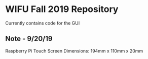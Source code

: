 # WIFU Fall 2019 Repository

Currently contains code for the GUI 

## Note - 9/20/19
Raspberry Pi Touch Screen Dimensions: 194mm x 110mm x 20mm



